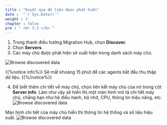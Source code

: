 ```yaml
---
title : "Duyệt qua dữ liệu được phát hiện"
date :  "`r Sys.Date()`" 
weight : 3
chapter : false
pre : " <b> 3.3 </b> "
---
```


1. Trong thanh điều hướng Migration Hub, chọn **Discover**.
2. Chọn **Servers**. 
3. Các máy chủ được phát hiện sẽ xuất hiện trong danh sách máy chủ.

![Browse discovered data](../../../images/3.discoveryexistinginfra/3.3browsedata/3.3.1browsedata.png?width=90pc)

 {{%notice info%}}
Sẽ mất khoảng 15 phút để các agents bắt đầu thu thập dữ liệu.
{{%/notice%}}

4. Để biết thêm chi tiết về máy chủ, chọn liên kết máy chủ của nó trong cột **Server info**. Làm như vậy sẽ hiển thị một màn hình mô tả chi tiết máy chủ, chẳng hạn như hệ điều hành, bộ nhớ, CPU, thông tin hiệu năng, etc.
![Browse discovered data](../../../images/3.discoveryexistinginfra/3.3browsedata/3.3.2browsedata.png?width=90pc)

Màn hình chi tiết của máy chủ hiển thị thông tin hệ thống và số liệu hiệu suất.
![Browse discovered data](../../../images/3.discoveryexistinginfra/3.3browsedata/3.3.3browsedata.png?width=90pc)

